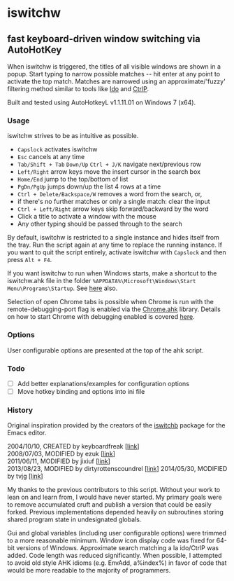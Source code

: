# iswitchw 
## fast keyboard-driven window switching via AutoHotKey

When iswitchw is triggered, the titles of all visible windows are shown in a
popup. Start typing to narrow possible matches -- hit enter at any point to
activate the top match. Matches are narrowed using an approximate/'fuzzy'
filtering method similar to tools like [Ido][ido] and [CtrlP][ctrlp].

Built and tested using AutoHotkeyL v1.1.11.01 on Windows 7 (x64).

### Usage

iswitchw strives to be as intuitive as possible.

* `Capslock` activates iswitchw
* `Esc` cancels at any time
* `Tab/Shift + Tab` `Down/Up` `Ctrl + J/K` navigate next/previous row
* `Left/Right` arrow keys move the insert cursor in the search box
* `Home/End` jump to the top/bottom of list
* `PgDn/PgUp` jumps down/up the list 4 rows at a time
* `Ctrl + Delete/Backspace/W` removes a word from the search, or,
* if there's no further matches or only a single match: clear the input
* `Ctrl + Left/Right` arrow keys skip forward/backward by the word
* Click a title to activate a window with the mouse
* Any other typing should be passed through to the search

By default, iswitchw is restricted to a single instance and hides itself from
the tray. Run the script again at any time to replace the running instance. If
you want to quit the script entirely, activate iswitchw with `Capslock` and
then press `Alt + F4`.

If you want iswitchw to run when Windows starts, make a shortcut to the
iswitchw.ahk file in the folder `%APPDATA%\Microsoft\Windows\Start
Menu\Programs\Startup`. See [here][start-on-boot] also.

Selection of open Chrome tabs is possible when Chrome is run with the
remote-debugging-port flag is enabled via the [Chrome.ahk][chrome.ahk] library.
Details on how to start Chrome with debugging enabled is covered [here][debug].

### Options

User configurable options are presented at the top of the ahk script.

### Todo

* [ ] Add better explanations/examples for configuration options
* [ ] Move hotkey binding and options into ini file

### History

Original inspiration provided by the creators of the [iswitchb][iswitchb]
package for the Emacs editor.

2004/10/10, CREATED by keyboardfreak         [[link][hist1]]  
2008/07/03, MODIFIED by ezuk                 [[link][hist2]]  
2011/06/11, MODIFIED by jixiuf               [[link][hist3]]  
2013/08/23, MODIFIED by dirtyrottenscoundrel [[link][hist4]]
2014/05/30, MODIFIED by tvjg                 [[link][hist5]]

My thanks to the previous contributors to this script. Without your work to
lean on and learn from, I would have never started. My primary goals were to
remove accumulated cruft and publish a version that could be easily forked.
Previous implementations depended heavily on subroutines storing shared program
state in undesignated globals.

Gui and global variables (including user configurable options) were trimmed to
a more reasonable minimum. Window icon display code was fixed for 64-bit
versions of Windows. Approximate search matching a la ido/CtrlP was added. Code
length was reduced significantly. When possible, I attempted to avoid old style
AHK idioms (e.g.  EnvAdd, a%index%) in favor of code that would be more
readable to the majority of programmers.

[ido]: http://www.emacswiki.org/emacs/InteractivelyDoThings
[ctrlp]: http://kien.github.io/ctrlp.vim/
[start-on-boot]: http://windows.microsoft.com/en-us/windows-vista/run-a-program-automatically-when-windows-starts
[iswitchb]: http://www.gnu.org/software/emacs/manual/html_node/emacs/Iswitchb.html
[hist1]: http://www.autohotkey.com/forum/viewtopic.php?t=1040
[hist2]: http://www.autohotkey.com/forum/viewtopic.php?t=33353
[hist3]: https://github.com/jixiuf/my_autohotkey_scripts/blob/master/ahk_scripts/iswitchw-plus.ahk
[hist4]: https://github.com/dirtyrottenscoundrel/iswitchw
[hist5]: https://github.com/tvjg/iswitchw
[chrome.ahk]: https://github.com/G33kDude/Chrome.ahk
[debug]: https://stackoverflow.com/questions/51563287/how-to-make-chrome-always-launch-with-remote-debugging-port-flag
